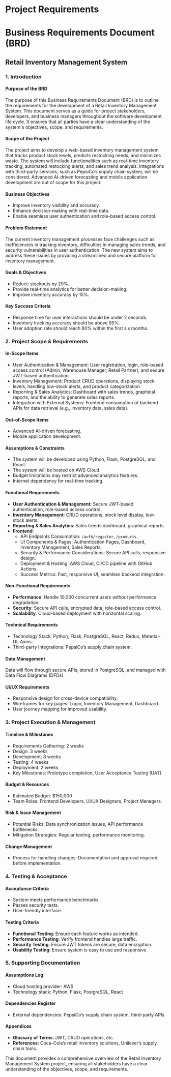 # Project Requirements

# Business Requirements Document (BRD)

## Retail Inventory Management System

### 1. Introduction

#### Purpose of the BRD
The purpose of this Business Requirements Document (BRD) is to outline the requirements for the development of a Retail Inventory Management System. This document serves as a guide for project stakeholders, developers, and business managers throughout the software development life cycle. It ensures that all parties have a clear understanding of the system's objectives, scope, and requirements.

#### Scope of the Project
The project aims to develop a web-based inventory management system that tracks product stock levels, predicts restocking needs, and minimizes waste. The system will include functionalities such as real-time inventory tracking, automated restocking alerts, and sales trend analysis. Integrations with third-party services, such as PepsiCo’s supply chain system, will be considered. Advanced AI-driven forecasting and mobile application development are out of scope for this project.

#### Business Objectives
- Improve inventory visibility and accuracy.
- Enhance decision-making with real-time data.
- Enable seamless user authentication and role-based access control.

#### Problem Statement
The current inventory management processes face challenges such as inefficiencies in tracking inventory, difficulties in managing sales trends, and security vulnerabilities in user authentication. The new system aims to address these issues by providing a streamlined and secure platform for inventory management.

#### Goals & Objectives
- Reduce stockouts by 20%.
- Provide real-time analytics for better decision-making.
- Improve inventory accuracy by 15%.

#### Key Success Criteria
- Response time for user interactions should be under 2 seconds.
- Inventory tracking accuracy should be above 95%.
- User adoption rate should reach 80% within the first six months.

### 2. Project Scope & Requirements

#### In-Scope Items
- User Authentication & Management: User registration, login, role-based access control (Admin, Warehouse Manager, Retail Partner), and secure JWT-based authentication.
- Inventory Management: Product CRUD operations, displaying stock levels, handling low-stock alerts, and product categorization.
- Reporting & Sales Analytics: Dashboard with sales trends, graphical reports, and the ability to generate sales reports.
- Integration with External Systems: Frontend consumption of backend APIs for data retrieval (e.g., inventory data, sales data).

#### Out-of-Scope Items
- Advanced AI-driven forecasting.
- Mobile application development.

#### Assumptions & Constraints
- The system will be developed using Python, Flask, PostgreSQL, and React.
- The system will be hosted on AWS Cloud.
- Budget limitations may restrict advanced analytics features.
- Internet dependency for real-time tracking.

#### Functional Requirements
- **User Authentication & Management**: Secure JWT-based authentication, role-based access control.
- **Inventory Management**: CRUD operations, stock level display, low-stock alerts.
- **Reporting & Sales Analytics**: Sales trends dashboard, graphical reports.
- **Frontend**:
  - API Endpoints Consumption: `/auth/register`, `/products`.
  - UI Components & Pages: Authentication Pages, Dashboard, Inventory Management, Sales Reports.
  - Security & Performance Considerations: Secure API calls, responsive design.
  - Deployment & Hosting: AWS Cloud, CI/CD pipeline with GitHub Actions.
  - Success Metrics: Fast, responsive UI, seamless backend integration.

#### Non-Functional Requirements
- **Performance**: Handle 10,000 concurrent users without performance degradation.
- **Security**: Secure API calls, encrypted data, role-based access control.
- **Scalability**: Cloud-based deployment with horizontal scaling.

#### Technical Requirements
- Technology Stack: Python, Flask, PostgreSQL, React, Redux, Material-UI, Axios.
- Third-party Integrations: PepsiCo’s supply chain system.

#### Data Management
Data will flow through secure APIs, stored in PostgreSQL, and managed with Data Flow Diagrams (DFDs).

#### UI/UX Requirements
- Responsive design for cross-device compatibility.
- Wireframes for key pages: Login, Inventory Management, Dashboard.
- User journey mapping for improved usability.

### 3. Project Execution & Management

#### Timeline & Milestones
- Requirements Gathering: 2 weeks
- Design: 3 weeks
- Development: 8 weeks
- Testing: 4 weeks
- Deployment: 2 weeks
- Key Milestones: Prototype completion, User Acceptance Testing (UAT).

#### Budget & Resources
- Estimated Budget: $150,000
- Team Roles: Frontend Developers, UI/UX Designers, Project Managers.

#### Risk & Issue Management
- Potential Risks: Data synchronization issues, API performance bottlenecks.
- Mitigation Strategies: Regular testing, performance monitoring.

#### Change Management
- Process for handling changes: Documentation and approval required before implementation.

### 4. Testing & Acceptance

#### Acceptance Criteria
- System meets performance benchmarks.
- Passes security tests.
- User-friendly interface.

#### Testing Criteria
- **Functional Testing**: Ensure each feature works as intended.
- **Performance Testing**: Verify frontend handles large traffic.
- **Security Testing**: Ensure JWT tokens are secure, data encryption.
- **Usability Testing**: Ensure system is easy to use and responsive.

### 5. Supporting Documentation

#### Assumptions Log
- Cloud hosting provider: AWS
- Technology stack: Python, Flask, PostgreSQL, React

#### Dependencies Register
- External dependencies: PepsiCo’s supply chain system, third-party APIs.

#### Appendices
- **Glossary of Terms**: JWT, CRUD operations, etc.
- **References**: Coca-Cola’s retail inventory solutions, Unilever’s supply chain tools.

This document provides a comprehensive overview of the Retail Inventory Management System project, ensuring all stakeholders have a clear understanding of the objectives, scope, and requirements.
